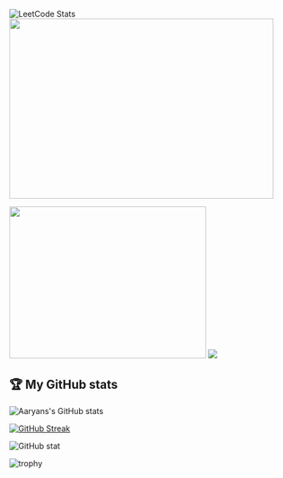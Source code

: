 <p float=left>

![LeetCode Stats](https://leetcard.jacoblin.cool/Aaryan3012?theme=dark&font=IBM%20Plex%20Sans%20Arabic&ext=heatmap)
<img src="https://media.giphy.com/media/J4mwzGaDrRw3u/giphy.gif" width="470" height="320"/>

</p>
<p float=left>
<img src="https://i.pinimg.com/736x/0f/fc/93/0ffc939a648e831396ee6b17e0d17a50.jpg" width="350" height="270"/>  
<img src="https://media.giphy.com/media/xZx7ht7MH8Wqs/giphy.gif" />

</p>

## 🏆 My GitHub stats

![Aaryans's GitHub stats](https://github-readme-stats.vercel.app/api?username=AaryanChaudhari&show_icons=true)

[![GitHub Streak](https://github-readme-streak-stats.herokuapp.com?user=AaryanChaudhari&border_radius=10)](https://git.io/streak-stats)

![GitHub stat](https://github-readme-stats.vercel.app/api/top-langs/?username=AaryanChaudhari&layout=compact&langs_count=8&hide_border=true&text_color=#fff)
  
![trophy](https://github-profile-trophy.vercel.app/?username=AaryanChaudhari&theme=onedark&column=7&margin-w=15&margin-h=15)
